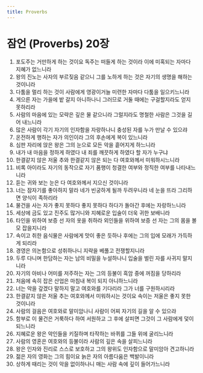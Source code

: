 ```yaml
---
title: Proverbs
---
```


# 잠언 (Proverbs) 20장
1. 포도주는 거만하게 하는 것이요 독주는 떠들게 하는 것이라 이에 미혹되는 자마다 지혜가 없느니라
1. 왕의 진노는 사자의 부르짖음 같으니 그를 노하게 하는 것은 자기의 생명을 해하는 것이니라
1. 다툼을 멀리 하는 것이 사람에게 영광이거늘 미련한 자마다 다툼을 일으키느니라
1. 게으른 자는 가을에 밭 갈지 아니하나니 그러므로 거둘 때에는 구걸할지라도 얻지 못하리라
1. 사람의 마음에 있는 모략은 깊은 물 같으니라 그럴지라도 명철한 사람은 그것을 길어 내느니라
1. 많은 사람이 각기 자기의 인자함을 자랑하나니 충성된 자를 누가 만날 수 있으랴
1. 온전하게 행하는 자가 의인이라 그의 후손에게 복이 있느니라
1. 심판 자리에 앉은 왕은 그의 눈으로 모든 악을 흩어지게 하느니라
1. 내가 내 마음을 정하게 하였다 내 죄를 깨끗하게 하였다 할 자가 누구냐
1. 한결같지 않은 저울 추와 한결같지 않은 되는 다 여호와께서 미워하시느니라
1. 비록 아이라도 자기의 동작으로 자기 품행이 청결한 여부와 정직한 여부를 나타내느니라
1. 듣는 귀와 보는 눈은 다 여호와께서 지으신 것이니라
1. 너는 잠자기를 좋아하지 말라 네가 빈궁하게 될까 두려우니라 네 눈을 뜨라 그리하면 양식이 족하리라
1. 물건을 사는 자가 좋지 못하다 좋지 못하다 하다가 돌아간 후에는 자랑하느니라
1. 세상에 금도 있고 진주도 많거니와 지혜로운 입술이 더욱 귀한 보배니라
1. 타인을 위하여 보증 선 자의 옷을 취하라 외인들을 위하여 보증 선 자는 그의 몸을 볼모 잡을지니라
1. 속이고 취한 음식물은 사람에게 맛이 좋은 듯하나 후에는 그의 입에 모래가 가득하게 되리라
1. 경영은 의논함으로 성취하나니 지략을 베풀고 전쟁할지니라
1. 두루 다니며 한담하는 자는 남의 비밀을 누설하나니 입술을 벌린 자를 사귀지 말지니라
1. 자기의 아비나 어미를 저주하는 자는 그의 등불이 흑암 중에 꺼짐을 당하리라
1. 처음에 속히 잡은 산업은 마침내 복이 되지 아니하느니라
1. 너는 악을 갚겠다 말하지 말고 여호와를 기다리라 그가 너를 구원하시리라
1. 한결같지 않은 저울 추는 여호와께서 미워하시는 것이요 속이는 저울은 좋지 못한 것이니라
1. 사람의 걸음은 여호와로 말미암나니 사람이 어찌 자기의 길을 알 수 있으랴
1. 함부로 이 물건은 거룩하다 하여 서원하고 그 후에 살피면 그것이 그 사람에게 덫이 되느니라
1. 지혜로운 왕은 악인들을 키질하며 타작하는 바퀴를 그들 위에 굴리느니라
1. 사람의 영혼은 여호와의 등불이라 사람의 깊은 속을 살피느니라
1. 왕은 인자와 진리로 스스로 보호하고 그의 왕위도 인자함으로 말미암아 견고하니라
1. 젊은 자의 영화는 그의 힘이요 늙은 자의 아름다움은 백발이니라
1. 상하게 때리는 것이 악을 없이하나니 매는 사람 속에 깊이 들어가느니라